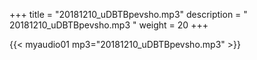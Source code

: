 +++
title = "20181210_uDBTBpevsho.mp3"
description = " 20181210_uDBTBpevsho.mp3 "
weight = 20
+++

{{< myaudio01 mp3="20181210_uDBTBpevsho.mp3" >}}

